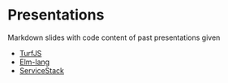 # Presentations

Markdown slides with code content of past presentations given

* [TurfJS](turfjs)
* [Elm-lang](elm-lang)
* [ServiceStack](servicestack)
